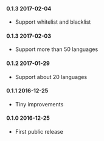 #### 0.1.3 2017-02-04
* Support whitelist and blacklist

#### 0.1.3 2017-02-03
* Support more than 50 languages

#### 0.1.2 2017-01-29
* Support about 20 languages

#### 0.1.1 2016-12-25
* Tiny improvements

#### 0.1.0 2016-12-25

* First public release
